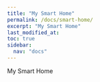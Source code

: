 ```yaml
---
title: "My Smart Home"
permalink: /docs/smart-home/
excerpt: "My Smart Home"
last_modified_at: 
toc: true
sidebar:
  nav: "docs"  
---
```


My Smart Home




